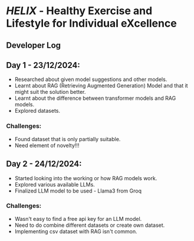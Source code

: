 # **_HELIX_** - Healthy Exercise and Lifestyle for Individual eXcellence
## Developer Log

## Day 1 - 23/12/2024:
- Researched about given model suggestions and other models.
- Learnt about RAG (Retrieving Augmented Generation) Model and that it might suit the solution better.
- Learnt about the difference between transformer models and RAG models.
- Explored datasets.
### Challenges:
- Found dataset that is only partially suitable.
- Need element of novelty!!!

## Day 2 - 24/12/2024:
- Started looking into the working or how RAG models work.
- Explored various available LLMs.
- Finalized LLM model to be used - Llama3 from Groq
### Challenges:
  - Wasn't easy to find a free api key for an LLM model.
  - Need to do combine different datasets or create own dataset.
  - Implementing csv dataset with RAG isn't common.
